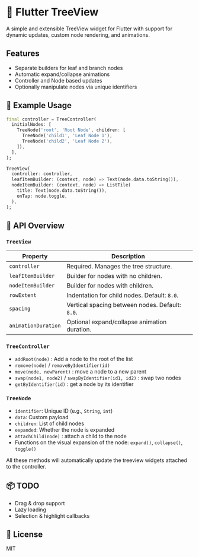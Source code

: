 # 🌳 Flutter TreeView

A simple and extensible TreeView widget for Flutter with support for dynamic updates, custom node rendering, and animations.

## Features

- Separate builders for leaf and branch nodes
- Automatic expand/collapse animations
- Controller and Node based updates
- Optionally manipulate nodes via unique identifiers

## 🧱 Example Usage

```dart
final controller = TreeController(
  initialNodes: [
    TreeNode('root', 'Root Node', children: [
      TreeNode('child1', 'Leaf Node 1'),
      TreeNode('child2', 'Leaf Node 2'),
    ]),
  ],
);

TreeView(
  controller: controller,
  leafItemBuilder: (context, node) => Text(node.data.toString()),
  nodeItemBuilder: (context, node) => ListTile(
    title: Text(node.data.toString()),
    onTap: node.toggle,
  ),
);
```

## 🧠 API Overview

### `TreeView`

| Property            | Description                                       |
|---------------------|---------------------------------------------------|
| `controller`        | Required. Manages the tree structure.             |
| `leafItemBuilder`   | Builder for nodes with no children.               |
| `nodeItemBuilder`   | Builder for nodes with children.                  |
| `rowExtent`         | Indentation for child nodes. Default: `8.0`.      |
| `spacing`           | Vertical spacing between nodes. Default: `8.0`.   |
| `animationDuration` | Optional expand/collapse animation duration.      |

### `TreeController`

- `addRoot(node)` : Add a node to the root of the list
- `remove(node)` / `removeByIdentifier(id)`
- `move(node, newParent)` : move a node to a new parent
- `swap(node1, node2)` / `swapByIdentifier(id1, id2)` : swap two nodes
- `getByIdentifier(id)` : get a node by its identifier

### `TreeNode`

- `identifier`: Unique ID (e.g., `String`, `int`)
- `data`: Custom payload
- `children`: List of child nodes
- `expanded`: Whether the node is expanded
- `attachChild(node)` : attach a child to the node
- Functions on the visual expansion of the node: `expand()`, `collapse()`, `toggle()`

All these methods will automatically update the treeview widgets attached to the controller.

## 📦 TODO
- Drag & drop support
- Lazy loading
- Selection & highlight callbacks

## 📄 License

MIT
